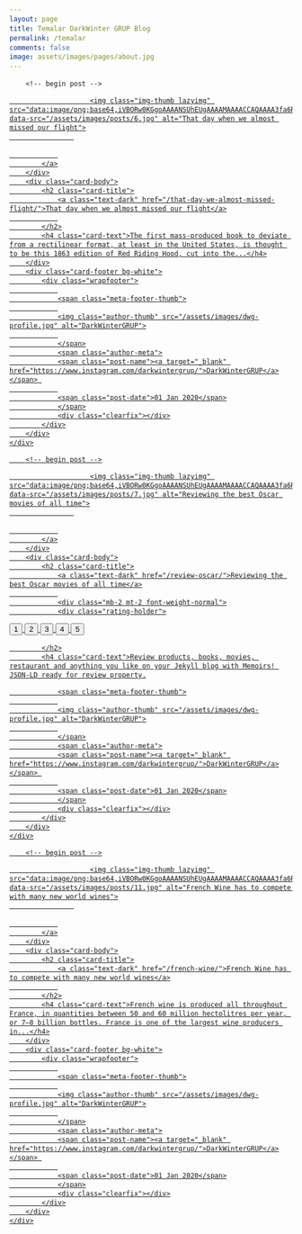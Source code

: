 ```yaml
---
layout: page
title: Temalar DarkWinter GRUP Blog
permalink: /temalar
comments: false
image: assets/images/pages/about.jpg
---
```


<!-- Posts Index - DarkWinterGRUP - Supported Themes
================================================== -->
<div class="blog-grid-container">
    
        <!-- begin post -->
<div class="blog-grid-item">
</div>
<div class="blog-grid-item">
</div>
<div class="blog-grid-item">
</div>
<div class="blog-grid-item">
    <div class="card h-100">
        <div class="maxthumb">
            <a href="/that-day-we-almost-missed-flight/">
                

                    
                        <img class="img-thumb lazyimg" src="data:image/png;base64,iVBORw0KGgoAAAANSUhEUgAAAAMAAAACCAQAAAA3fa6RAAAADklEQVR42mNkAANGCAUAACMAA2w/AMgAAAAASUVORK5CYII=" data-src="/assets/images/posts/6.jpg" alt="That day when we almost missed our flight">
                    

                
            </a>
        </div>
        <div class="card-body">
            <h2 class="card-title">
                <a class="text-dark" href="/that-day-we-almost-missed-flight/">That day when we almost missed our flight</a>
                
            </h2>
            <h4 class="card-text">The first mass-produced book to deviate from a rectilinear format, at least in the United States, is thought to be this 1863 edition of Red Riding Hood, cut into the...</h4>
        </div>
        <div class="card-footer bg-white">
            <div class="wrapfooter">
                
                <span class="meta-footer-thumb">
                
                <img class="author-thumb" src="/assets/images/dwg-profile.jpg" alt="DarkWinterGRUP">
                
                </span>
                <span class="author-meta">
                <span class="post-name"><a target="_blank" href="https://www.instagram.com/darkwintergrup/">DarkWinterGRUP</a></span> 
                
                <span class="post-date">01 Jan 2020</span>
                </span>
                <div class="clearfix"></div>
            </div>
        </div>
    </div>
</div>
<!-- end post -->
    
        <!-- begin post -->


<div class="blog-grid-item">
    <div class="card h-100">
        <div class="maxthumb">
            <a href="/review-oscar/">
                

                    
                        <img class="img-thumb lazyimg" src="data:image/png;base64,iVBORw0KGgoAAAANSUhEUgAAAAMAAAACCAQAAAA3fa6RAAAADklEQVR42mNkAANGCAUAACMAA2w/AMgAAAAASUVORK5CYII=" data-src="/assets/images/posts/7.jpg" alt="Reviewing the best Oscar movies of all time">
                    

                
            </a>
        </div>
        <div class="card-body">
            <h2 class="card-title">
                <a class="text-dark" href="/review-oscar/">Reviewing the best Oscar movies of all time</a>
                
                <div class="mb-2 mt-2 font-weight-normal">
                <div class="rating-holder">
<div class="c-rating c-rating--regular" data-rating-value="4.5">
  <button>1</button>
  <button>2</button>
  <button>3</button>
  <button>4</button>
  <button>5</button>
</div>
</div>
                </div>
                
            </h2>
            <h4 class="card-text">Review products, books, movies, restaurant and anything you like on your Jekyll blog with Memoirs! JSON-LD ready for review property.

</h4>
        </div>
        <div class="card-footer bg-white">
            <div class="wrapfooter">
                
                <span class="meta-footer-thumb">
                
                <img class="author-thumb" src="/assets/images/dwg-profile.jpg" alt="DarkWinterGRUP">
                
                </span>
                <span class="author-meta">
                <span class="post-name"><a target="_blank" href="https://www.instagram.com/darkwintergrup/">DarkWinterGRUP</a></span> 
                
                <span class="post-date">01 Jan 2020</span>
                </span>
                <div class="clearfix"></div>
            </div>
        </div>
    </div>
</div>
<!-- end post -->
    
        <!-- begin post -->


<div class="blog-grid-item">
    <div class="card h-100">
        <div class="maxthumb">
            <a href="/french-wine/">
                

                    
                        <img class="img-thumb lazyimg" src="data:image/png;base64,iVBORw0KGgoAAAANSUhEUgAAAAMAAAACCAQAAAA3fa6RAAAADklEQVR42mNkAANGCAUAACMAA2w/AMgAAAAASUVORK5CYII=" data-src="/assets/images/posts/11.jpg" alt="French Wine has to compete with many new world wines">
                    

                
            </a>
        </div>
        <div class="card-body">
            <h2 class="card-title">
                <a class="text-dark" href="/french-wine/">French Wine has to compete with many new world wines</a>
                
            </h2>
            <h4 class="card-text">French wine is produced all throughout France, in quantities between 50 and 60 million hectolitres per year, or 7–8 billion bottles. France is one of the largest wine producers in...</h4>
        </div>
        <div class="card-footer bg-white">
            <div class="wrapfooter">
                
                <span class="meta-footer-thumb">
                
                <img class="author-thumb" src="/assets/images/dwg-profile.jpg" alt="DarkWinterGRUP">
                
                </span>
                <span class="author-meta">
                <span class="post-name"><a target="_blank" href="https://www.instagram.com/darkwintergrup/">DarkWinterGRUP</a></span> 
                
                <span class="post-date">01 Jan 2020</span>
                </span>
                <div class="clearfix"></div>
            </div>
        </div>
    </div>
</div>
<!-- end post -->
    
</div>

